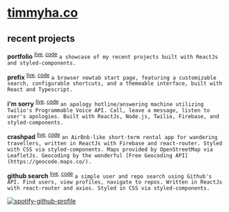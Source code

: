 # [timmyha.co](https://timmyha.vercel.app)

## recent projects

**portfolio** <sup>[live](https://timmyha.co), [code](https://github.com/timmyha/portfolio-website)</sup> `a showcase of my recent projects built with ReactJs and styled-components.`

**prefix** <sup>[live](https://prefix.vercel.app), [code](https://github.com/timmyha/prefix)</sup> `a browser newtab start page, featuring a customizable search, configurable shortcuts, and a themeable interface, built with React and Typescript.`

**i'm sorry** <sup>[live](https://imsorry.vercel.app), [code](https://github.com/catmcclelland/another-apology-line)</sup> `an apology hotline/answering machine utilizing Twilio's Programmable Voice API. Call, leave a message, listen to user's apologies. Built with ReactJs, Node.js, Twilio, Firebase, and styled-components.`

**crashpad** <sup>[live](https://crashpad.vercel.app), [code](https://github.com/timmyha/crashpad)</sup> `an AirBnb-like short-term rental app for wandering travellers, written in ReactJs with Firebase and react-router. Styled with CSS via styled-components. Maps provided by OpenStreetMap via LeafletJs. Geocoding by the wonderful [Free Geocoding API](https://geocode.maps.co/).`

**github search** <sup>[live](https://timmy-github.herokuapp.com/), [code](https://github.com/timmyha/github-search)</sup> `a simple user and repo search using Github's API. Find users, view profiles, navigate to repos. Written in ReactJs with react-router and axios. Styled in CSS via styled-components.`

[![spotify-github-profile](https://spotify-github-profile.vercel.app/api/view?uid=0n6pliuehft62qwk7nu83bu33&cover_image=true&theme=default&bar_color=ae6a92&bar_color_cover=false)](https://github.com/kittinan/spotify-github-profile)
